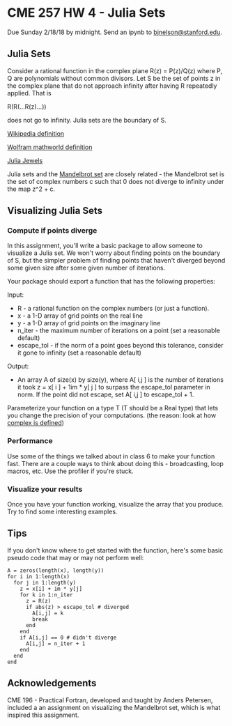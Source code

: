 # CME 257 HW 4 - Julia Sets

Due Sunday 2/18/18 by midnight.  Send an ipynb to bjnelson@stanford.edu.

## Julia Sets

Consider a rational function in the complex plane R(z) = P(z)/Q(z) where P, Q are polynomials without common divisors.  Let S be the set of points z in the complex plane that do not approach infinity after having R repeatedly applied.  That is

R(R(...R(z)...))

does not go to infinity. Julia sets are the boundary of S.

[Wikipedia definition](https://en.wikipedia.org/wiki/Julia_set)

[Wolfram mathworld definition](http://mathworld.wolfram.com/JuliaSet.html)

[Julia Jewels](http://mcgoodwin.net/julia/juliajewels.html)

Julia sets and the [Mandelbrot set](https://en.wikipedia.org/wiki/Mandelbrot_set) are closely related - the Mandelbrot set is the set of complex numbers c such that 0 does not diverge to infinity under the map z^2 + c.

## Visualizing Julia Sets

### Compute if points diverge

In this assignment, you'll write a basic package to allow someone to visualize a Julia set.  We won't worry about finding points on the boundary of S, but the simpler problem of finding points that haven't diverged beyond some given size after some given number of iterations.

Your package should export a function that has the following properties:

Input:
* R - a rational function on the complex numbers (or just a function).
* x - a 1-D array of grid points on the real line
* y - a 1-D array of grid points on the imaginary line
* n_iter - the maximum number of iterations on a point (set a reasonable default)
* escape_tol - if the norm of a point goes beyond this tolerance, consider it gone to infinity (set a reasonable default)

Output:
* An array A of size(x) by size(y), where A[ i,j ] is the number of iterations it took z = x[ i ] + 1im * y[ j ] to surpass the escape_tol parameter in norm.  If the point did not escape, set A[ i,j ] to escape_tol + 1.

Parameterize your function on a type T (T should be a Real type) that lets you change the precision of your computations.  (the reason: look at how [complex is defined](https://github.com/JuliaLang/julia/blob/master/base/complex.jl))

### Performance

Use some of the things we talked about in class 6 to make your function fast.  There are a couple ways to think about doing this - broadcasting, loop macros, etc.  Use the profiler if you're stuck.


###  Visualize your results

Once you have your function working, visualize the array that you produce.  Try to find some interesting examples.

## Tips

If you don't know where to get started with the function, here's some basic pseudo code that may or may not perform well:

```
A = zeros(length(x), length(y))
for i in 1:length(x)
  for j in 1:length(y)
    z = x[i] + im * y[j]
    for k in 1:n_iter
      z = R(z)
      if abs(z) > escape_tol # diverged
        A[i,j] = k
        break
      end
    end
    if A[i,j] == 0 # didn't diverge
      A[i,j] = n_iter + 1
    end
  end
end

```

## Acknowledgements

CME 196 - Practical Fortran, developed and taught by Anders Petersen, included a an assignment on visualizing the Mandelbrot set, which is what inspired this assignment.
